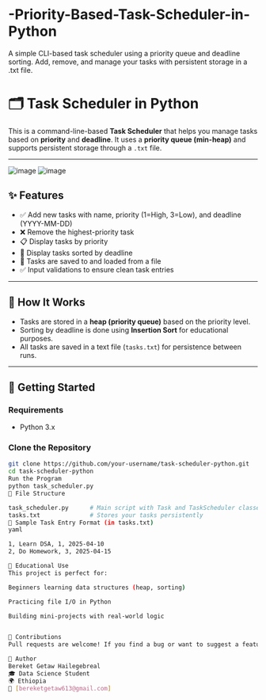 # -Priority-Based-Task-Scheduler-in-Python
A simple CLI-based task scheduler using a priority queue and deadline sorting. Add, remove, and manage your tasks with persistent storage in a .txt file.
# 🗂️ Task Scheduler in Python

This is a command-line-based **Task Scheduler** that helps you manage tasks based on **priority** and **deadline**. It uses a **priority queue (min-heap)** and supports persistent storage through a `.txt` file.

---

![image](https://github.com/user-attachments/assets/50436b77-6dd1-4b4e-8471-05b56eb2a1ad)
![image](https://github.com/user-attachments/assets/a3c1ed10-0fa2-4278-ad97-b2f3c63a74ad)



## ✨ Features

- ✅ Add new tasks with name, priority (1=High, 3=Low), and deadline (YYYY-MM-DD)
- ❌ Remove the highest-priority task
- 📋 Display tasks by priority
- 📅 Display tasks sorted by deadline
- 💾 Tasks are saved to and loaded from a file
- ✅ Input validations to ensure clean task entries

---

## 🔧 How It Works

- Tasks are stored in a **heap (priority queue)** based on the priority level.
- Sorting by deadline is done using **Insertion Sort** for educational purposes.
- All tasks are saved in a text file (`tasks.txt`) for persistence between runs.

---

## 🚀 Getting Started

### Requirements
- Python 3.x

### Clone the Repository

```bash
git clone https://github.com/your-username/task-scheduler-python.git
cd task-scheduler-python
Run the Program
python task_scheduler.py
📁 File Structure

task_scheduler.py      # Main script with Task and TaskScheduler classes
tasks.txt              # Stores your tasks persistently
📌 Sample Task Entry Format (in tasks.txt)
yaml

1, Learn DSA, 1, 2025-04-10
2, Do Homework, 3, 2025-04-15

🧠 Educational Use
This project is perfect for:

Beginners learning data structures (heap, sorting)

Practicing file I/O in Python

Building mini-projects with real-world logic


🙌 Contributions
Pull requests are welcome! If you find a bug or want to suggest a feature, feel free to open an issue.

👤 Author
Bereket Getaw Hailegebreal
🎓 Data Science Student
🌍 Ethiopia
📧 [bereketgetaw613@gmail.com]
